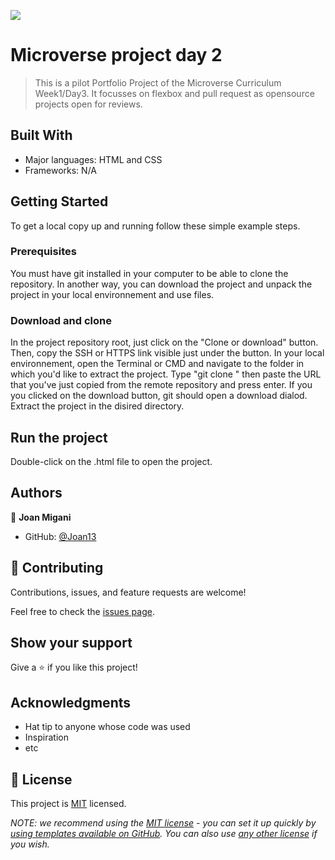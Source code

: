 ![](https://img.shields.io/badge/Microverse-blueviolet)

# Microverse project day 2

> This is a pilot Portfolio Project of the Microverse Curriculum Week1/Day3.
> It focusses on flexbox and pull request as opensource projects open for reviews.


## Built With

- Major languages: HTML and CSS
- Frameworks: N/A
## Getting Started


To get a local copy up and running follow these simple example steps.

### Prerequisites
You must have git installed in your computer to be able to clone the repository. In another way, you can download the project and unpack the project in your local environnement and use files.

### Download and clone
In the project repository root, just click on the "Clone or download" button. Then, copy the SSH or HTTPS link visible just under the button. In your local environnement, open the Terminal or CMD and navigate to the folder in which you'd like to extract the project. Type "git clone " then paste the URL that you've just copied from the remote repository and press enter.
If you you clicked on the download button, git should open a download dialod. Extract the project in the disired directory.

## Run the project
Double-click on the .html file to open the project.
## Authors

👤 **Joan Migani**

- GitHub: [@Joan13](https://github.com/Joan13)

## 🤝 Contributing

Contributions, issues, and feature requests are welcome!

Feel free to check the [issues page](../../issues/).

## Show your support

Give a ⭐️ if you like this project!

## Acknowledgments

- Hat tip to anyone whose code was used
- Inspiration
- etc

## 📝 License

This project is [MIT](./LICENSE) licensed.

_NOTE: we recommend using the [MIT license](https://choosealicense.com/licenses/mit/) - you can set it up quickly by [using templates available on GitHub](https://docs.github.com/en/communities/setting-up-your-project-for-healthy-contributions/adding-a-license-to-a-repository). You can also use [any other license](https://choosealicense.com/licenses/) if you wish._

